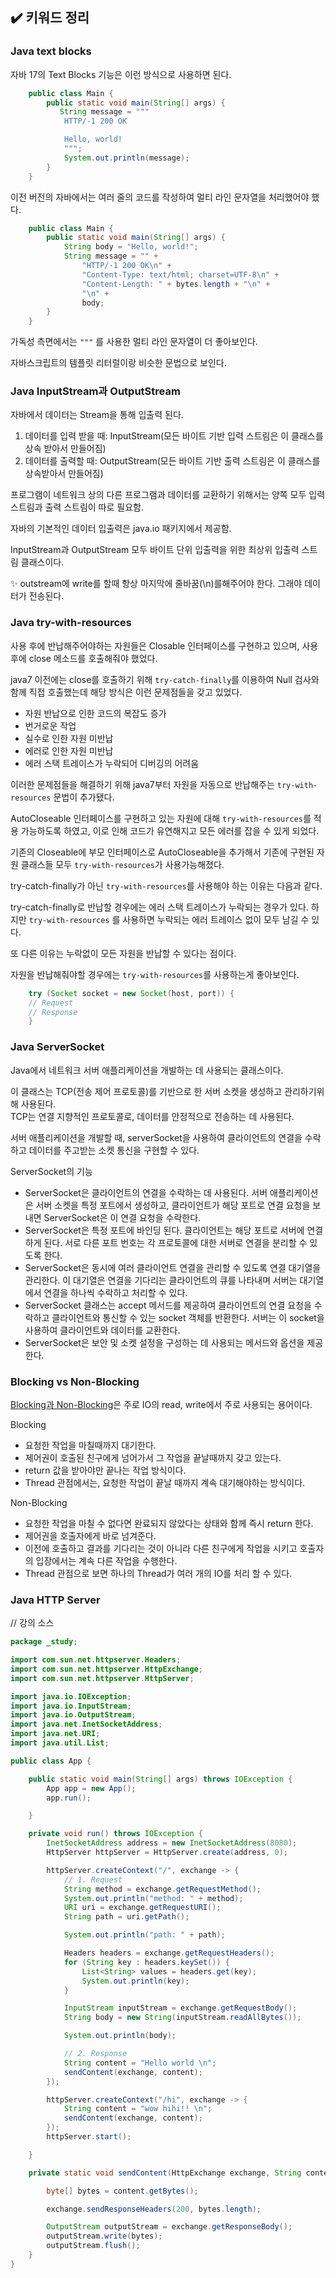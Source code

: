 ## ✔️ 키워드 정리

### Java text blocks

자바 17의 Text Blocks 기능은 이런 방식으로 사용하면 된다.

```java
    public class Main {
        public static void main(String[] args) {
           String message = """
            HTTP/-1 200 OK

            Hello, world!
            """;
            System.out.println(message);
        }
    }
```

이전 버전의 자바에서는 여러 줄의 코드를 작성하여 멀티 라인 문자열을 처리했어야 했다.

```java
    public class Main {
        public static void main(String[] args) {
            String body = "Hello, world!";
            String message = "" +
                "HTTP/-1 200 OK\n" +
                "Content-Type: text/html; charset=UTF-8\n" +
                "Content-Length: " + bytes.length + "\n" +
                "\n" +
                body;
        }
    }
```

가독성 측면에서는 ``` """ ``` 를 사용한 멀티 라인 문자열이 더 좋아보인다.

자바스크립트의 템플릿 리터럴이랑 비슷한 문법으로 보인다.

### Java InputStream과 OutputStream

자바에서 데이터는 Stream을 통해 입출력 된다.

1. 데이터를 입력 받을 때: InputStream(모든 바이트 기반 입력 스트림은 이 클래스를 상속 받아서 만들어짐)
2. 데이터를 출력할 때: OutputStream(모든 바이트 기반 출력 스트림은 이 클래스를 상속받아서 만들어짐)

프로그램이 네트워크 상의 다른 프로그램과 데이터를 교환하기 위해서는 양쪽 모두 입력 스트림과 출력 스트림이 따로 필요함.

자바의 기본적인 데이터 입출력은 java.io 패키지에서 제공함.

InputStream과 OutputStream 모두 바이트 단위 입출력을 위한 최상위 입출력 스트림 클래스이다.

✨ outstream에 write를 할때 항상 마지막에 줄바꿈(\n)를해주어야 한다. 그래야 데이터가 전송된다.

### Java try-with-resources

사용 후에 반납해주어야하는 자원들은 Closable 인터페이스를 구현하고 있으며, 사용후에 close 메소드를 호출해줘야 했었다.

java7 이전에는 close를 호출하기 위해 ```try-catch-finally```를 이용하여 Null 검사와 함께 직접 호출했는데 해당 방식은 이런 문제점들을 갖고 있었다.

- 자원 반납으로 인한 코드의 복잡도 증가
- 번거로운 작업
- 실수로 인한 자원 미반납
- 에러로 인한 자원 미반납
- 에러 스택 트레이스가 누락되어 디버깅의 어려움

이러한 문제점들을 해결하기 위해 java7부터 자원을 자동으로 반납해주는 ```try-with-resources``` 문법이 추가됐다.

AutoCloseable 인터페이스를 구현하고 있는 자원에 대해 ```try-with-resources```를 적용 가능하도록 하였고, 이로 인해 코드가 유연해지고 모든 에러를 잡을 수 있게 되었다.

기존의 Closeable에 부모 인터페이스로 AutoCloseable을 추가해서 기존에 구현된 자원 클래스들 모두 ```try-with-resources```가 사용가능해졌다.

try-catch-finally가 아닌 ```try-with-resources```를 사용해야 하는 이유는 다음과 같다.

try-catch-finally로 반납할 경우에는 에러 스택 트레이스가 누락되는 경우가 있다. 하지만 ```try-with-resources``` 를 사용하면 누락되는 에러 트레이스 없이 모두 남길 수 있다.

또 다른 이유는 누락없이 모든 자원을 반납할 수 있다는 점이다.

자원을 반납해줘야할 경우에는 ```try-with-resources```를 사용하는게 좋아보인다.

```java
    try (Socket socket = new Socket(host, port)) {
    // Request
    // Response
    }
```

### Java ServerSocket

Java에서 네트워크 서버 애플리케이션을 개발하는 데 사용되는 클래스이다.

이 클래스는 TCP(전송 제어 프로토콜)를 기반으로 한 서버 소켓을 생성하고 관리하기위해 사용된다.<br/>
TCP는 연결 지향적인 프로토콜로, 데이터를 안정적으로 전송하는 데 사용된다.

서버 애플리케이션을 개발할 때, serverSocket을 사용하여 클라이언트의 연결을 수락하고 데이터를 주고받는 소켓 통신을 구현할 수 있다.

ServerSocket의 기능

- ServerSocket은 클라이언트의 연결을 수락하는 데 사용된다. 서버 애플리케이션은 서버 소켓을 특정 포트에서 생성하고, 클라이언트가 해당 포트로 연결 요청을 보내면 ServerSocket은 이 연결 요청을 수락한다.
- ServerSocket은 특정 포트에 바인딩 된다. 클라이언트는 해당 포트로 서버에 연결하게 된다. 서로 다른 포트 번호는 각 프로토콜에 대한 서버로 연결을 분리할 수 있도록 한다.
- ServerSocket은 동시에 여러 클라이언트 연결을 관리할 수 있도록 연결 대기열을 관리한다. 이 대기열은 연결을 기다리는 클라이언트의 큐를 나타내며 서버는 대기열에서 연결을 하나씩 수락하고 처리할 수 있다.
- ServerSocket 클래스는 accept 메서드를 제공하여 클라이언트의 연결 요청을 수락하고 클라이언트와 통신할 수 있는 socket 객체를 반환한다. 서버는 이 socket을 사용하여 클라이언트와 데이터를 교환한다.
- ServerSocket은 보안 및 소켓 설정을 구성하는 데 사용되는 메서드와 옵션을 제공한다.

### Blocking vs Non-Blocking

[Blocking과 Non-Blocking](https://velog.io/@nandong1104/Blocking-vs-Non-Blocking-%EB%8F%99%EA%B8%B0-%EB%B9%84%EB%8F%99%EA%B8%B0#blocking-vs-non-blocking-1)은 주로 IO의 read, write에서 주로 사용되는 용어이다.

Blocking
- 요청한 작업을 마칠때까지 대기한다.
- 제어권이 호출된 친구에게 넘어가서 그 작업을 끝날때까지 갖고 있는다.
- return 값을 받아야만 끝나는 작업 방식이다.
- Thread 관점에서는, 요청한 작업이 끝날 때까지 계속 대기해야하는 방식이다.

Non-Blocking
- 요청한 작업을 마칠 수 없다면 완료되지 않았다는 상태와 함께 즉시 return 한다.
- 제어권을 호출자에게 바로 넘겨준다.
- 이전에 호출하고 결과를 기다리는 것이 아니라 다른 친구에게 작업을 시키고 호출자의 입장에서는 계속 다른 작업을 수행한다.
- Thread 관점으로 보면 하나의 Thread가 여러 개의 IO를 처리 할 수 있다.

### Java HTTP Server

// 강의 소스
```java
package _study;

import com.sun.net.httpserver.Headers;
import com.sun.net.httpserver.HttpExchange;
import com.sun.net.httpserver.HttpServer;

import java.io.IOException;
import java.io.InputStream;
import java.io.OutputStream;
import java.net.InetSocketAddress;
import java.net.URI;
import java.util.List;

public class App {

    public static void main(String[] args) throws IOException {
        App app = new App();
        app.run();

    }

    private void run() throws IOException {
        InetSocketAddress address = new InetSocketAddress(8080);
        HttpServer httpServer = HttpServer.create(address, 0);

        httpServer.createContext("/", exchange -> {
            // 1. Request
            String method = exchange.getRequestMethod();
            System.out.println("method: " + method);
            URI uri = exchange.getRequestURI();
            String path = uri.getPath();

            System.out.println("path: " + path);

            Headers headers = exchange.getRequestHeaders();
            for (String key : headers.keySet()) {
                List<String> values = headers.get(key);
                System.out.println(key);
            }

            InputStream inputStream = exchange.getRequestBody();
            String body = new String(inputStream.readAllBytes());

            System.out.println(body);

            // 2. Response
            String content = "Hello world \n";
            sendContent(exchange, content);
        });

        httpServer.createContext("/hi", exchange -> {
            String content = "wow hihi!! \n";
            sendContent(exchange, content);
        });
        httpServer.start();

    }

    private static void sendContent(HttpExchange exchange, String content) throws IOException {

        byte[] bytes = content.getBytes();

        exchange.sendResponseHeaders(200, bytes.length);

        OutputStream outputStream = exchange.getResponseBody();
        outputStream.write(bytes);
        outputStream.flush();
    }
}

```